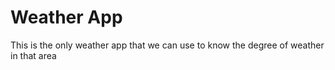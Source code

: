 # Weather App
This is the only weather app that we can use to know the degree of weather in that area
